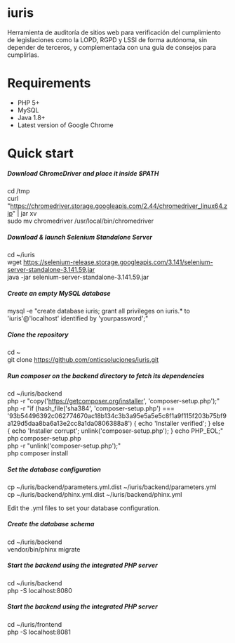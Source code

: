 # iuris
Herramienta de auditoría de sitios web para verificación del cumplimiento de legislaciones como la LOPD, RGPD y LSSI de forma autónoma, sin depender de terceros, y complementada con una guía de consejos para cumplirlas.

# Requirements

- PHP 5+
- MySQL
- Java 1.8+
- Latest version of Google Chrome

# Quick start

##### Download ChromeDriver and place it inside $PATH

cd /tmp  
curl "https://chromedriver.storage.googleapis.com/2.44/chromedriver_linux64.zip" | jar xv  
sudo mv chromedriver /usr/local/bin/chromedriver

##### Download & launch Selenium Standalone Server

cd ~/iuris  
wget https://selenium-release.storage.googleapis.com/3.141/selenium-server-standalone-3.141.59.jar  
java -jar selenium-server-standalone-3.141.59.jar

##### Create an empty MySQL database

mysql -e "create database iuris; grant all privileges on iuris.* to 'iuris'@'localhost' identified by 'yourpassword';"

##### Clone the repository

cd ~  
git clone https://github.com/onticsoluciones/iuris.git

##### Run composer on the backend directory to fetch its dependencies

cd ~/iuris/backend  
php -r "copy('https://getcomposer.org/installer', 'composer-setup.php');"  
php -r "if (hash_file('sha384', 'composer-setup.php') === '93b54496392c062774670ac18b134c3b3a95e5a5e5c8f1a9f115f203b75bf9a129d5daa8ba6a13e2cc8a1da0806388a8') { echo 'Installer verified'; } else { echo 'Installer corrupt'; unlink('composer-setup.php'); } echo PHP_EOL;"  
php composer-setup.php  
php -r "unlink('composer-setup.php');"  
php composer install  

##### Set the database configuration

cp ~/iuris/backend/parameters.yml.dist ~/iuris/backend/parameters.yml  
cp ~/iuris/backend/phinx.yml.dist ~/iuris/backend/phinx.yml

Edit the .yml files to set your database configuration.

##### Create the database schema

cd ~/iuris/backend  
vendor/bin/phinx migrate

##### Start the backend using the integrated PHP server

cd ~/iuris/backend  
php -S localhost:8080

##### Start the backend using the integrated PHP server

cd ~/iuris/frontend  
php -S localhost:8081
